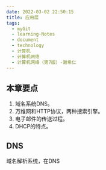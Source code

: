 ```yaml
---
date: 2022-03-02 22:50:15
title: 应用层
tags:
  - myGit
  - learning-Notes
  - document
  - technology
  - 计算机
  - 计算机网络
  - 计算机网络（第7版）-谢希仁
---
```


## 本章要点

1. 域名系统DNS。
2. 万维网和HTTP协议，两种搜索引擎。
3. 电子邮件的传送过程。
4. DHCP的特点。

## DNS

域名解析系统，在DNS
